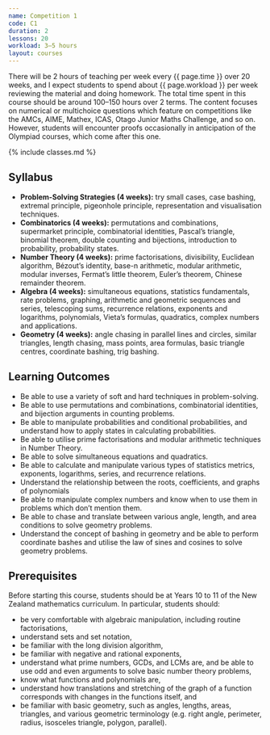 ```yaml
---
name: Competition 1
code: C1
duration: 2
lessons: 20
workload: 3–5 hours
layout: courses
---
```


There will be 2 hours of teaching per week every {{ page.time }} over 20 weeks, and I expect students to spend about {{ page.workload }} per week reviewing the material and doing homework. The total time spent in this course should be around 100–150 hours over 2 terms.  The content focuses on numerical or multichoice questions which feature on competitions like the AMCs, AIME, Mathex, ICAS, Otago Junior Maths Challenge, and so on. However, students will encounter proofs occasionally in anticipation of the Olympiad courses, which come after this one.

{% include classes.md %}

## Syllabus
- **Problem-Solving Strategies (4 weeks):** try small cases, case bashing, extremal principle, pigeonhole principle, representation and visualisation techniques.
- **Combinatorics (4 weeks):** permutations and combinations, supermarket principle, combinatorial identities, Pascal’s triangle, binomial theorem, double counting and bijections, introduction to probability, probability states.
- **Number Theory (4 weeks):** prime factorisations, divisibility, Euclidean algorithm, Bézout’s identity, base-n arithmetic, modular arithmetic, modular inverses, Fermat’s little theorem, Euler’s theorem, Chinese remainder theorem.
- **Algebra (4 weeks):** simultaneous equations, statistics fundamentals, rate problems, graphing, arithmetic and geometric sequences and series, telescoping sums, recurrence relations, exponents and logarithms, polynomials, Vieta’s formulas, quadratics, complex numbers and applications.
- **Geometry (4 weeks):** angle chasing in parallel lines and circles, similar triangles, length chasing, mass points, area formulas, basic triangle centres, coordinate bashing, trig bashing.

<!--
- S1: Try small cases
- S2: Case bashing and Extremal Principle
- C1: Intro to Combinatorics
- C2: Combinatorial Identities
- C3: Intro to Probability
- C4: States and Applications
- N1: Primes and Factors
- N2: Euclid, Bézout, and Bases
- N3: Modular Arithmetic
- N4: Modular Inverses, Powers, and CRT
- A1: Algebra Fundamentals
- A2: Sequences and Exponents
- A3: Polynomials
- A4: Complex Numbers
- G1: Angle Chasing
- G2: Lengths and Areas
- G3: Triangle Centres
- G4: Coordinate and Trig Bashing
- S3: Problem Simplification & Training
- S4: Notation, Representation, and Visualization
-->

## Learning Outcomes
- Be able to use a variety of soft and hard techniques in problem-solving.
- Be able to use permutations and combinations, combinatorial identities, and bijection arguments in counting problems.
- Be able to manipulate probabilities and conditional probabilities, and understand how to apply states in calculating probabilities.
- Be able to utilise prime factorisations and modular arithmetic techniques in Number Theory. 
- Be able to solve simultaneous equations and quadratics.
- Be able to calculate and manipulate various types of statistics metrics, exponents, logarithms, series, and recurrence relations.
- Understand the relationship between the roots, coefficients, and graphs of polynomials
- Be able to manipulate complex numbers and know when to use them in problems which don’t mention them.
- Be able to chase and translate between various angle, length, and area conditions to solve geometry problems.
- Understand the concept of bashing in geometry and be able to perform coordinate bashes and utilise the law of sines and cosines to solve geometry problems.

## Prerequisites
Before starting this course, students should be at Years 10 to 11 of the New Zealand mathematics curriculum. In particular, students should:
- be very comfortable with algebraic manipulation, including routine factorisations,
- understand sets and set notation,
- be familiar with the long division algorithm,
- be familiar with negative and rational exponents,
- understand what prime numbers, GCDs, and LCMs are, and be able to use odd and even arguments to solve basic number theory problems,
- know what functions and polynomials are,
- understand how translations and stretching of the graph of a function corresponds with changes in the functions itself, and
- be familiar with basic geometry, such as angles, lengths, areas, triangles, and various geometric terminology (e.g. right angle, perimeter, radius, isosceles triangle, polygon, parallel).